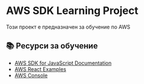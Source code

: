 # AWS SDK Learning Project

Този проект е предназначен за обучение по AWS 


## 📚 Ресурси за обучение

- [AWS SDK for JavaScript Documentation](https://docs.aws.amazon.com/sdk-for-javascript/)
- [AWS React Examples](https://github.com/aws-samples/aws-react-examples)
- [AWS Console](https://console.aws.amazon.com/) 